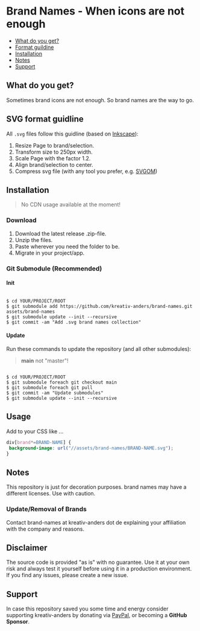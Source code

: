 # Brand Names - When icons are not enough

* [What do you get?](#what-do-you-get)
* [Format guildine](#svg-format-guidline)
* [Installation](#installation)
* [Notes](#notes)
* [Support](#support)  

## What do you get?

Sometimes brand icons are not enough. So brand names are the way to go.

## SVG format guidline

All `.svg` files follow this guidline (based on [Inkscape](https://inkscape.org/)):

1. Resize Page to brand/selection.
2. Transform size to 250px width.
3. Scale Page with the factor 1.2.
4. Align brand/selection to center.
5. Compress svg file (with any tool you prefer, e.g. [SVGOM](https://jakearchibald.github.io/svgomg/))

## Installation

> No CDN usage available at the moment!

### Download

1. Download the latest release .zip-file.
2. Unzip the files.
3. Paste wherever you need the folder to be.
4. Migrate in your project/app.

### Git Submodule (Recommended)

#### Init

```Shell

$ cd YOUR/PROJECT/ROOT
$ git submodule add https://github.com/kreativ-anders/brand-names.git assets/brand-names
$ git submodule update --init --recursive
$ git commit -am "Add .svg brand names collection"

```

#### Update

Run these commands to update the repository (and all other submodules):

> **main** not "master"!

```Shell

$ cd YOUR/PROJECT/ROOT
$ git submodule foreach git checkout main
$ git submodule foreach git pull
$ git commit -am "Update submodules"
$ git submodule update --init --recursive

```

## Usage

Add to your CSS like ...

```CSS
div[brand*=BRAND-NAME] {
 background-image: url("//assets/brand-names/BRAND-NAME.svg");
}

```

## Notes

This repository is just for decoration purposes. brand names may have a different licenses. Use with caution.

### Update/Removal of Brands

Contact brand-names at kreativ-anders dot de explaining your affiliation with the company and reasons.

## Disclaimer

The source code is provided "as is" with no guarantee. Use it at your own risk and always test it yourself before using it in a production environment. If you find any issues, please create a new issue.

## Support

In case this repository saved you some time and energy consider supporting kreativ-anders by donating via [PayPal](https://paypal.me/kreativanders), or becoming a **GitHub Sponsor**.
